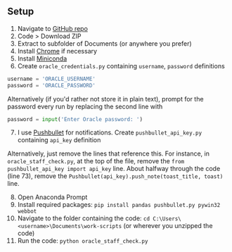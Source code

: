 ## Setup

1. Navigate to [GitHub repo](https://github.com/benshep/work-scripts/)
2. Code > Download ZIP
3. Extract to subfolder of Documents (or anywhere you prefer)
4. Install [Chrome](https://www.google.com/intl/en_uk/chrome/) if necessary
5. Install [Miniconda](https://docs.conda.io/en/latest/miniconda.html)
6. Create `oracle_credentials.py` containing `username`, `password` definitions
```python
username = 'ORACLE_USERNAME'
password = 'ORACLE_PASSWORD'
```
Alternatively (if you'd rather not store it in plain text), prompt for the password every run by replacing the second line with
```python
password = input('Enter Oracle password: ')
```
7. I use [Pushbullet](https://www.pushbullet.com/) for notifications. Create `pushbullet_api_key.py` containing `api_key` definition

Alternatively, just remove the lines that reference this. For instance, in `oracle_staff_check.py`, at the top of the file, remove the `from pushbullet_api_key import api_key` line. About halfway through the code (line 73), remove the `Pushbullet(api_key).push_note(toast_title, toast)` line.

8. Open Anaconda Prompt
9. Install required packages: `pip install pandas pushbullet.py pywin32 webbot` 
10. Navigate to the folder containing the code: `cd C:\Users\<username>\Documents\work-scripts` (or wherever you unzipped the code)
11. Run the code: `python oracle_staff_check.py`